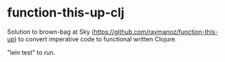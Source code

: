 function-this-up-clj
====================

Solution to brown-bag at Sky (https://github.com/raymanoz/function-this-up) to convert imperative code to functional written Clojure.

"lein test" to run.
